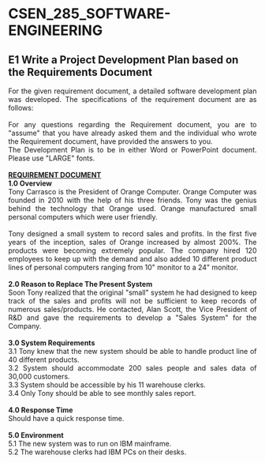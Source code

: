 # CSEN_285_SOFTWARE-ENGINEERING

<h2><b>E1 Write a Project Development Plan based on the Requirements Document</b></h2>
<p align="justify">For the given requirement document, a detailed software development plan was developed. The specifications of the requirement document are as follows: <br/><br/>
For any questions regarding the Requirement document, you are to "assume" that you have already asked them and the individual who wrote the Requirement document, have provided the answers to you.<br/>
The Development Plan is to be in either Word or PowerPoint document. Please use "LARGE" fonts.<br/><br/>
  <b><u>REQUIREMENT DOCUMENT</u></b><br/>
  <b> 1.0 Overview </b><br/>
  Tony Carrasco is the President of Orange Computer. Orange Computer was founded in 2010 with the help of his three friends. Tony was the genius behind the technology that Orange used. Orange manufactured small personal computers which were user friendly.<br/><br/>
  Tony designed a small system to record sales and profits. In the first five years of the inception, sales of Orange increased by almost 200%. The products were becoming extremely popular. The company hired 120 employees to keep up with the demand and also added 10 different product lines of personal computers ranging from 10" monitor to a 24" monitor.<br/><br/>
  <b>2.0 Reason to Replace The Present System</b><br/>
  Soon Tony realized that the original "small" system he had designed to keep track of the
sales and profits will not be sufficient to keep records of numerous sales/products. He
contacted, Alan Scott, the Vice President of R&D and gave the requirements to develop a
"Sales System" for the Company. <br/><br/>
  <b>3.0 System Requirements</b><br/>
  3.1 Tony knew that the new system should be able to handle product line of 40 different products.<br/>
  3.2 System should accommodate 200 sales people and sales data of 30,000 customers.<br/>
  3.3 System should be accessible by his 11 warehouse clerks. <br/>
  3.4 Only Tony should be able to see monthly sales report. <br/><br/>
  <b>4.0 Response Time</b><br/>
  Should have a quick response time.<br/><br/>
  <b>5.0 Environment</b><br/>
  5.1 The new system was to run on IBM mainframe.<br/>
  5.2 The warehouse clerks had IBM PCs on their desks.<br/><br/>
</p>
